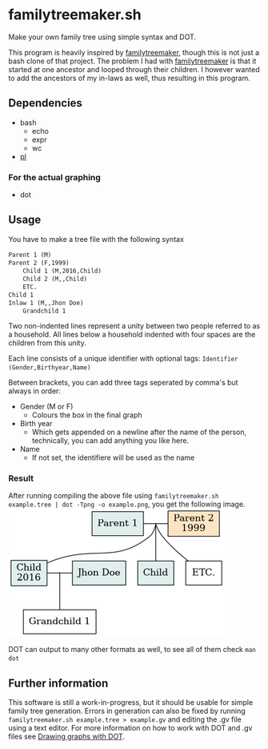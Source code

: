 # familytreemaker.sh
Make your own family tree using simple syntax and DOT.

This program is heavily inspired by [familytreemaker](https://github.com/adrienverge/familytreemaker), though this is not just a bash clone of that project.
The problem I had with [familytreemaker](https://github.com/adrienverge/familytreemaker) is that it started at one ancestor and looped through their children. I however wanted to add the ancestors of my in-laws as well, thus resulting in this program.

## Dependencies

- bash
    + echo
    + expr
    + wc
- [pl](https://github.com/user18130814200115-2/PrintLines)

### For the actual graphing
- dot

## Usage
You have to make a tree file with the following syntax
```
Parent 1 (M)
Parent 2 (F,1999)
    Child 1 (M,2016,Child)
    Child 2 (M,,Child)
    ETC.
Child 1
Inlaw 1 (M,,Jhon Doe)
    Grandchild 1
```
Two non-indented lines represent a unity between two people referred to as a household.
All lines below a household indented with four spaces are the children from this unity.

Each line consists of a unique identifier with optional tags:
`Identifier (Gender,Birthyear,Name)`

Between brackets, you can add three tags seperated by comma's but always in order:

- Gender (M or F)
    + Colours the box in the final graph
- Birth year
    + Which gets appended on a newline after the name of the person, technically, you can add anything you like here.
- Name
    + If not set, the identifiere will be used as the name


### Result
After running compiling the above file using
`familytreemaker.sh example.tree | dot -Tpng -o example.png`, you get the following image.
![example2.png](example2.png)

DOT can output to many other formats as well, to see all of them check
`man dot`

## Further information
This software is still a  work-in-progress, but it should be usable for simple family tree generation.
Errors in generation can also be fixed by running
`familytreemaker.sh example.tree > example.gv`
and editing the .gv file using a text editor.
For more information on how to work with DOT and .gv files see [Drawing graphs with DOT](https://www.graphviz.org/pdf/dotguide.pdf).
